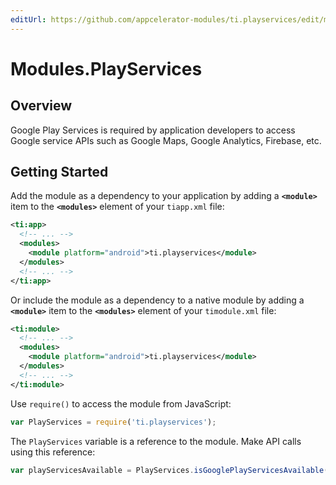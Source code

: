 ```yaml
---
editUrl: https://github.com/appcelerator-modules/ti.playservices/edit/master/apidoc/PlayServices.yml
---
```

# Modules.PlayServices

<TypeHeader/>

## Overview

Google Play Services is required by application developers to access Google service APIs such as
Google Maps, Google Analytics, Firebase, etc.

## Getting Started

Add the module as a dependency to your application by adding a **`<module>`** item to the
**`<modules>`** element of your `tiapp.xml` file:

``` xml
<ti:app>
  <!-- ... -->
  <modules>
    <module platform="android">ti.playservices</module>
  </modules>
  <!-- ... -->
</ti:app>
```

Or include the module as a dependency to a native module by adding a **`<module>`** item to the
**`<modules>`** element of your `timodule.xml` file:

``` xml
<ti:module>
  <!-- ... -->
  <modules>
    <module platform="android">ti.playservices</module>
  </modules>
  <!-- ... -->
</ti:module>
```

Use `require()` to access the module from JavaScript:

``` javascript
var PlayServices = require('ti.playservices');
```

The `PlayServices` variable is a reference to the module. Make API calls using this reference:

``` javascript
var playServicesAvailable = PlayServices.isGooglePlayServicesAvailable();
```

<ApiDocs/>
